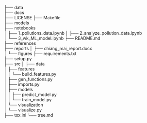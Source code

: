├── data	
├── docs	
├── LICENSE	
├── Makefile	
├── models	
├── notebooks	
│   ├── 1_pollutions_data.ipynb	
│   ├── 2_analyze_pollution_data.ipynb	
│   └── 3_wk_ML_model.ipynb	
├── README.md	
├── references	
├── reports	
│   ├── chiang_mai_report.docx	
│   └── figures	
├── requirements.txt	
├── setup.py	
├── src	
│   ├── data	
│   ├── features	
│   │   └── build_features.py	
│   ├── gen_functions.py	
│   ├── imports.py	
│   ├── models	
│   │   ├── predict_model.py	
│   │   └── train_model.py	
│   └── visualization	
│       └── visualize.py	
├── tox.ini	
└── tree.md	

